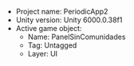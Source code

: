 <!-- UNITY CODE ASSIST INSTRUCTIONS START -->
- Project name: PeriodicApp2
- Unity version: Unity 6000.0.38f1
- Active game object:
  - Name: PanelSinComunidades
  - Tag: Untagged
  - Layer: UI
<!-- UNITY CODE ASSIST INSTRUCTIONS END -->